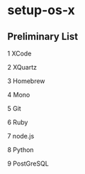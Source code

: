 setup-os-x
==========

Preliminary List
----------------

1 XCode

2 XQuartz

3 Homebrew

4 Mono

5 Git

6 Ruby

7 node.js

8 Python

9 PostGreSQL
